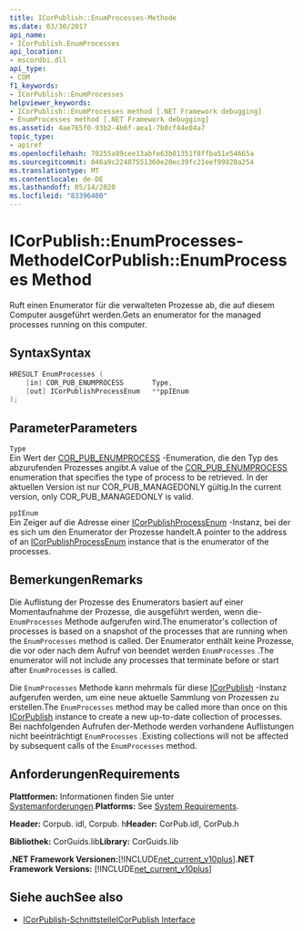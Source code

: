 ```yaml
---
title: ICorPublish::EnumProcesses-Methode
ms.date: 03/30/2017
api_name:
- ICorPublish.EnumProcesses
api_location:
- mscordbi.dll
api_type:
- COM
f1_keywords:
- ICorPublish::EnumProcesses
helpviewer_keywords:
- ICorPublish::EnumProcesses method [.NET Framework debugging]
- EnumProcesses method [.NET Framework debugging]
ms.assetid: 4ae765f0-93b2-4b6f-aea1-7b0cf44e04a7
topic_type:
- apiref
ms.openlocfilehash: 70255a89cee13abfe63b01351f8ffba51e54665a
ms.sourcegitcommit: 046a9c22487551360e20ec39fc21eef99820a254
ms.translationtype: MT
ms.contentlocale: de-DE
ms.lasthandoff: 05/14/2020
ms.locfileid: "83396400"
---
```

# <a name="icorpublishenumprocesses-method"></a><span data-ttu-id="1d89e-102">ICorPublish::EnumProcesses-Methode</span><span class="sxs-lookup"><span data-stu-id="1d89e-102">ICorPublish::EnumProcesses Method</span></span>
<span data-ttu-id="1d89e-103">Ruft einen Enumerator für die verwalteten Prozesse ab, die auf diesem Computer ausgeführt werden.</span><span class="sxs-lookup"><span data-stu-id="1d89e-103">Gets an enumerator for the managed processes running on this computer.</span></span>  
  
## <a name="syntax"></a><span data-ttu-id="1d89e-104">Syntax</span><span class="sxs-lookup"><span data-stu-id="1d89e-104">Syntax</span></span>  
  
```cpp  
HRESULT EnumProcesses (  
    [in] COR_PUB_ENUMPROCESS       Type,  
    [out] ICorPublishProcessEnum   **ppIEnum  
);  
```  
  
## <a name="parameters"></a><span data-ttu-id="1d89e-105">Parameter</span><span class="sxs-lookup"><span data-stu-id="1d89e-105">Parameters</span></span>  
 `Type`  
 <span data-ttu-id="1d89e-106">Ein Wert der [COR_PUB_ENUMPROCESS](cor-pub-enumprocess-enumeration.md) -Enumeration, die den Typ des abzurufenden Prozesses angibt.</span><span class="sxs-lookup"><span data-stu-id="1d89e-106">A value of the [COR_PUB_ENUMPROCESS](cor-pub-enumprocess-enumeration.md) enumeration that specifies the type of process to be retrieved.</span></span> <span data-ttu-id="1d89e-107">In der aktuellen Version ist nur COR_PUB_MANAGEDONLY gültig.</span><span class="sxs-lookup"><span data-stu-id="1d89e-107">In the current version, only COR_PUB_MANAGEDONLY is valid.</span></span>  
  
 `ppIEnum`  
 <span data-ttu-id="1d89e-108">Ein Zeiger auf die Adresse einer [ICorPublishProcessEnum](icorpublishprocessenum-interface.md) -Instanz, bei der es sich um den Enumerator der Prozesse handelt.</span><span class="sxs-lookup"><span data-stu-id="1d89e-108">A pointer to the address of an [ICorPublishProcessEnum](icorpublishprocessenum-interface.md) instance that is the enumerator of the processes.</span></span>  
  
## <a name="remarks"></a><span data-ttu-id="1d89e-109">Bemerkungen</span><span class="sxs-lookup"><span data-stu-id="1d89e-109">Remarks</span></span>  
 <span data-ttu-id="1d89e-110">Die Auflistung der Prozesse des Enumerators basiert auf einer Momentaufnahme der Prozesse, die ausgeführt werden, wenn die- `EnumProcesses` Methode aufgerufen wird.</span><span class="sxs-lookup"><span data-stu-id="1d89e-110">The enumerator's collection of processes is based on a snapshot of the processes that are running when the `EnumProcesses` method is called.</span></span> <span data-ttu-id="1d89e-111">Der Enumerator enthält keine Prozesse, die vor oder nach dem Aufruf von beendet werden `EnumProcesses` .</span><span class="sxs-lookup"><span data-stu-id="1d89e-111">The enumerator will not include any processes that terminate before or start after `EnumProcesses` is called.</span></span>  
  
 <span data-ttu-id="1d89e-112">Die `EnumProcesses` Methode kann mehrmals für diese [ICorPublish](icorpublish-interface.md) -Instanz aufgerufen werden, um eine neue aktuelle Sammlung von Prozessen zu erstellen.</span><span class="sxs-lookup"><span data-stu-id="1d89e-112">The `EnumProcesses` method may be called more than once on this [ICorPublish](icorpublish-interface.md) instance to create a new up-to-date collection of processes.</span></span> <span data-ttu-id="1d89e-113">Bei nachfolgenden Aufrufen der-Methode werden vorhandene Auflistungen nicht beeinträchtigt `EnumProcesses` .</span><span class="sxs-lookup"><span data-stu-id="1d89e-113">Existing collections will not be affected by subsequent calls of the `EnumProcesses` method.</span></span>  
  
## <a name="requirements"></a><span data-ttu-id="1d89e-114">Anforderungen</span><span class="sxs-lookup"><span data-stu-id="1d89e-114">Requirements</span></span>  
 <span data-ttu-id="1d89e-115">**Plattformen:** Informationen finden Sie unter [Systemanforderungen](../../get-started/system-requirements.md).</span><span class="sxs-lookup"><span data-stu-id="1d89e-115">**Platforms:** See [System Requirements](../../get-started/system-requirements.md).</span></span>  
  
 <span data-ttu-id="1d89e-116">**Header:** Corpub. idl, Corpub. h</span><span class="sxs-lookup"><span data-stu-id="1d89e-116">**Header:** CorPub.idl, CorPub.h</span></span>  
  
 <span data-ttu-id="1d89e-117">**Bibliothek:** CorGuids.lib</span><span class="sxs-lookup"><span data-stu-id="1d89e-117">**Library:** CorGuids.lib</span></span>  
  
 <span data-ttu-id="1d89e-118">**.NET Framework Versionen:**[!INCLUDE[net_current_v10plus](../../../../includes/net-current-v10plus-md.md)]</span><span class="sxs-lookup"><span data-stu-id="1d89e-118">**.NET Framework Versions:** [!INCLUDE[net_current_v10plus](../../../../includes/net-current-v10plus-md.md)]</span></span>  
  
## <a name="see-also"></a><span data-ttu-id="1d89e-119">Siehe auch</span><span class="sxs-lookup"><span data-stu-id="1d89e-119">See also</span></span>

- [<span data-ttu-id="1d89e-120">ICorPublish-Schnittstelle</span><span class="sxs-lookup"><span data-stu-id="1d89e-120">ICorPublish Interface</span></span>](icorpublish-interface.md)
